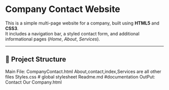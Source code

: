 # Company Contact Website

This is a simple multi-page website for a company, built using **HTML5** and **CSS3**.  
It includes a navigation bar, a styled contact form, and additional informational pages (*Home*, *About*, *Services*).  

---

## 📂 Project Structure

Main File: CompanyContact.html
About,contact,index,Services are all other files
Styles.css # global stylesheet
Readme.md #documentation
OutPut: Contact Our Company.html

